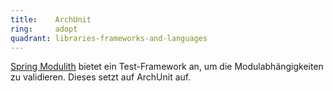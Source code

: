 ```yaml
---
title:    ArchUnit  
ring:     adopt  
quadrant: libraries-frameworks-and-languages
---
```


[Spring Modulith][springModulith] bietet ein Test-Framework an, um die Modulabhängigkeiten zu validieren. Dieses setzt auf ArchUnit auf.

[springModulith]: https://spring.io/projects/spring-modulith
